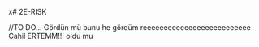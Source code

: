 x# 2E-RISK

//TO DO...
Gördün mü bunu
he gördüm
reeeeeeeeeeeeeeeeeeeeeeeeee
Cahil ERTEMM!!!
oldu mu

